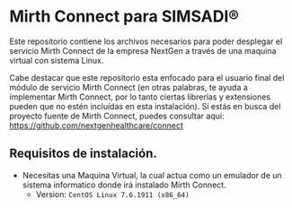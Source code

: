 # Mirth Connect para SIMSADI® 

Este repositorio contiene los archivos necesarios para poder desplegar el servicio Mirth Connect de la empresa NextGen a través de una maquina virtual con sistema Linux.

Cabe destacar que este repositorio esta enfocado para el usuario final del módulo de servicio Mirth Connect (en otras palabras, te ayuda a implementar Mirth Connect, por lo tanto ciertas librerías y extensiones pueden que no estén incluídas en esta instalación). Si estás en busca del proyecto fuente de Mirth Connect,  puedes consultar aquí: https://github.com/nextgenhealthcare/connect


## Requisitos de instalación.
- Necesitas una Maquina Virtual, la cual actua como un emulador de un sistema informatico donde irá instalado Mirth Connect.
  - Version: `CentOS Linux 7.6.1911 (x86_64)`
